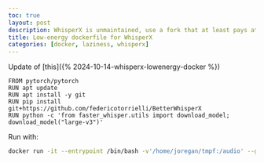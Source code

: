 ```yaml
---
toc: true
layout: post
description: WhisperX is unmaintained, use a fork that at least pays attention to dependencies.
title: Low-energy dockerfile for WhisperX
categories: [docker, laziness, whisperx]
---
```

Update of [this]({% 2024-10-14-whisperx-lowenergy-docker %})


```docker
FROM pytorch/pytorch
RUN apt update
RUN apt install -y git
RUN pip install git+https://github.com/federicotorrielli/BetterWhisperX
RUN python -c 'from faster_whisper.utils import download_model; download_model("large-v3")'
```

Run with:

```bash
docker run -it --entrypoint /bin/bash -v'/home/joregan/tmpf:/audio' --gpus all whisperx
```

